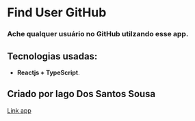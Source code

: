 # Find User GitHub
### Ache qualquer usuário no GitHub utilzando esse app.

## Tecnologias usadas:
- **Reactjs + TypeScript**.

## Criado por Iago Dos Santos Sousa
[Link app](https://iago-santos-sousa.github.io/Find_User_GitHub/)
